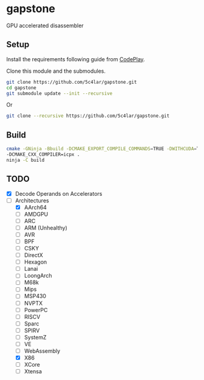 # gapstone
GPU accelerated disassembler

## Setup
Install the requirements following guide from [CodePlay](https://developer.codeplay.com/products/oneapi/nvidia/2025.0.0/guides/get-started-guide-nvidia.html).

Clone this module and the submodules.
```bash
git clone https://github.com/5c4lar/gapstone.git
cd gapstone
git submodule update --init --recursive
```
Or
```bash
git clone --recursive https://github.com/5c4lar/gapstone.git
```
## Build

```bash
cmake -GNinja -Bbuild -DCMAKE_EXPORT_COMPILE_COMMANDS=TRUE -DWITHCUDA=True -DCMAKE_BUILD_TYPE=Release 
-DCMAKE_CXX_COMPILER=icpx .
ninja -C build
```

## TODO

- [x] Decode Operands on Accelerators
- [ ] Architectures
  - [x] AArch64
  - [ ] AMDGPU
  - [ ] ARC
  - [ ] ARM (Unhealthy)
  - [ ] AVR
  - [ ] BPF
  - [ ] CSKY
  - [ ] DirectX
  - [ ] Hexagon
  - [ ] Lanai
  - [ ] LoongArch
  - [ ] M68k
  - [ ] Mips
  - [ ] MSP430
  - [ ] NVPTX
  - [ ] PowerPC
  - [ ] RISCV
  - [ ] Sparc
  - [ ] SPIRV
  - [ ] SystemZ
  - [ ] VE
  - [ ] WebAssembly
  - [x] X86
  - [ ] XCore
  - [ ] Xtensa
